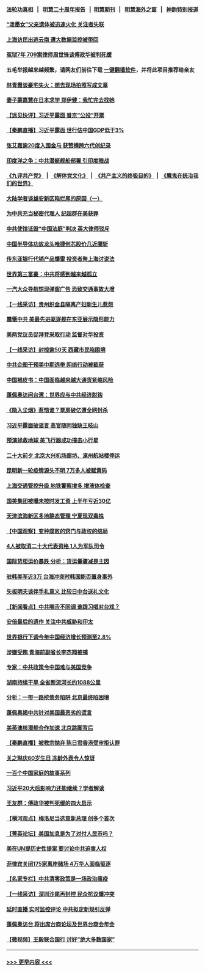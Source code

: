 #### [法轮功真相](https://github.com/gfw-breaker/truth/blob/master/README.md?t=0) &nbsp;&nbsp;|&nbsp;&nbsp; [明慧二十周年报告](https://github.com/gfw-breaker/mh-reports/blob/master/README.md?t=0) &nbsp;&nbsp;|&nbsp;&nbsp;[明慧期刊](https://github.com/gfw-breaker/mh-qikan) &nbsp;&nbsp;|&nbsp;&nbsp; [明慧海外之窗](https://github.com/gfw-breaker/mh-news/blob/master/README.md?t=0) &nbsp;&nbsp;|&nbsp;&nbsp; [神韵特别报道](https://github.com/gfw-breaker/mh-news/blob/master/shenyun.md?t=0)
#### [“泼墨女”父亲遗体被迅速火化 关注者失联](../pages/nsc413/n13834141.md?t=09281401) 
#### [上海访民出逃云南 遭大数据监控被带回](../pages/nsc413/n13834069.md?t=09281401) 
#### [冤狱7年 709案律师周世锋谈傅政华被判死缓](../pages/nsc413/n13834019.md?t=09281401) 
#### 五毛举报越来越频繁，请网友们前往下载 [一键翻墙软件](https://github.com/gfw-breaker/ssr-accounts)，并将此项目推荐给亲友
#### [林青霞谈豪宅失火：想去现场拍照写成文章](../pages/nsc413/n13834015.md?t=09281401) 
#### [妻子蒙嘉慧在日本求学 郑伊健：我忙完去找她](../pages/nsc413/n13834001.md?t=09281401) 
#### [【远见快评】习近平露面 普京“公投”开票](../pages/nsc413/n13834003.md?t=09281401) 
#### [【秦鹏直播】习近平露面 世行估中国GDP低于3%](../pages/nsc413/n13834000.md?t=09281401) 
#### [张艾嘉逾20度入围金马 获赞横跨六代创纪录](../pages/nsc413/n13833982.md?t=09281401) 
#### [印度洋之争：中共潜艇舰船部署 引印度暗战](../pages/nsc413/n13833870.md?t=09281401) 
#### [《九评共产党》](https://github.com/begood0513/9ping.md/blob/master/README.md) &nbsp;|&nbsp; [《解体党文化》](../../../../jtdwh.md/blob/master/README.md)  &nbsp;|&nbsp; [《共产主义的终极目的》](../../../../gczydzjmd.md/blob/master/README.md) &nbsp;|&nbsp; [《魔鬼在统治我们的世界》](../../../../mgztzwmdsj.md/blob/master/README.md) 
#### [大陆学者谈雄安新区陷烂尾的原因（一）](../pages/nsc413/n13833938.md?t=09281401) 
#### [为中共充当秘密代理人 纪超群在美获罪](../pages/nsc413/n13833931.md?t=09281401) 
#### [中共使馆诋毁“中国法庭”判决 英大律师驳斥](../pages/nsc413/n13833945.md?t=09281401) 
#### [中国半导体功放龙头唯捷创芯股价几近腰斩](../pages/nsc413/n13833971.md?t=09281401) 
#### [传东亚银行代销产品爆雷 投资者聚上海讨说法](../pages/nsc413/n13833961.md?t=09281401) 
#### [世界第三富豪：中共将感到越来越孤立](../pages/nsc413/n13833919.md?t=09281401) 
#### [一汽大众导航惊现弹窗广告 恐致交通事故大增](../pages/nsc413/n13833953.md?t=09281401) 
#### [【一线采访】贵州织金县隔离产妇新生儿惹怨](../pages/nsc413/n13833706.md?t=09281401) 
#### [震慑中共 美最先进驱逐舰在东亚展示隐形能力](../pages/nsc413/n13833918.md?t=09281401) 
#### [美两党议员促拜登采取行动 监督对华投资](../pages/nsc413/n13833908.md?t=09281401) 
#### [【一线采访】封控逾50天 西藏市民陷困境](../pages/nsc413/n13833674.md?t=09281401) 
#### [中共企图干预美中期选举 网络行动被截获](../pages/nsc413/n13833877.md?t=09281401) 
#### [中国褐皮书：中国面临越来越大通货紧缩风险](../pages/nsc413/n13833823.md?t=09281401) 
#### [蓬佩奥访问台湾：世界应与中共经济脱钩](../pages/nsc413/n13833655.md?t=09281401) 
#### [《隐入尘烟》惹恼谁？票房破亿遭全网封杀](../pages/nsc413/n13833654.md?t=09281401) 
#### [习近平露面破谣言 高官随同独缺王岐山](../pages/nsc413/n13833824.md?t=09281401) 
#### [预演拯救地球 美飞行器成功撞击小行星](../pages/nsc413/n13833749.md?t=09281401) 
#### [二十大前夕 北京大兴机场廊坊、涿州航站楼停运](../pages/nsc413/n13833679.md?t=09281401) 
#### [昆明新一轮疫情源头不明 7万多人被赋黄码](../pages/nsc413/n13833743.md?t=09281401) 
#### [上海交通管控升级 地铁警察增多 增液体检查](../pages/nsc413/n13833610.md?t=09281401) 
#### [国美集团被曝未按时发工资 上半年亏近30亿](../pages/nsc413/n13833594.md?t=09281401) 
#### [天津滨海新区多地静态管理 宁夏现双毒株](../pages/nsc413/n13833419.md?t=09281401) 
#### [【中国观察】变种腐败的窍门与政权的结局](../pages/nsc413/n13833405.md?t=09281401) 
#### [4人被取消二十大代表资格 1人为军队司令](../pages/nsc413/n13833550.md?t=09281401) 
#### [国际货柜运价暴跌 分析：货运量骤减是主因](../pages/nsc413/n13833494.md?t=09281401) 
#### [驻韩美军近3万 台海冲突时韩国能否置身事外](../pages/nsc413/n13833401.md?t=09281401) 
#### [矢板明夫谈伴手礼意义 比较日中台送礼文化](../pages/nsc413/n13833379.md?t=09281401) 
#### [【新闻看点】中共喉舌不同调 谁跟习唱对台戏？](../pages/nsc413/n13833235.md?t=09281401) 
#### [安倍最后的遗作 关注中共威胁和印太](../pages/nsc413/n13833342.md?t=09281401) 
#### [世界银行下调今年中国经济增长预测至2.8%](../pages/nsc413/n13833373.md?t=09281401) 
#### [涉嫌受贿 青海前副省长李杰翔被捕](../pages/nsc413/n13833407.md?t=09281401) 
#### [专家：中共政策令中国难与美国竞争](../pages/nsc413/n13833282.md?t=09281401) 
#### [湖南持续干旱 全省断流河长约1088公里](../pages/nsc413/n13833363.md?t=09281401) 
#### [分析：一带一路挖债务陷阱 北京最终陷困境](../pages/nsc413/n13833272.md?t=09281401) 
#### [蓬佩奥揭中共针对美国最恶劣的谎言](../pages/nsc413/n13833370.md?t=09281401) 
#### [美英澳核潜舰合作加速 北京跳脚背后](../pages/nsc413/n13833345.md?t=09281401) 
#### [【秦鹏直播】被教宗抛弃 陈日君香港受审拒认罪](../pages/nsc413/n13833266.md?t=09281401) 
#### [关之琳庆60岁生日 冻龄外表令人惊讶](../pages/nsc413/n13833245.md?t=09281401) 
#### [一百个中国家庭的故事系列](../pages/nsc413/n13833308.md?t=09281401) 
#### [习近平20大后影响力还能继续？学者解读](../pages/nsc413/n13833167.md?t=09281401) 
#### [王友群：傅政华被判死缓的四大启示](../pages/nsc413/n13833274.md?t=09281401) 
#### [【横河观点】梅洛尼当选意新总理 创多个首次](../pages/nsc413/n13833252.md?t=09281401) 
#### [【菁英论坛】美国加息是为了对付人民币吗？](../pages/nsc413/n13833237.md?t=09281401) 
#### [美在UN提历史性提案 要讨论中共迫害人权](../pages/nsc413/n13833221.md?t=09281401) 
#### [菲律宾关闭175家离岸赌场 4万华人面临驱逐](../pages/nsc413/n13833169.md?t=09281401) 
#### [【名家专栏】中共清零政策是一场政治瘟疫](../pages/nsc413/n13833018.md?t=09281401) 
#### [【一线采访】深圳沙尾再封控 民众抗议爆冲突](../pages/nsc413/n13833087.md?t=09281401) 
#### [延时直播 实时监控评论 中共拟定新规引反弹](../pages/nsc413/n13833224.md?t=09281401) 
#### [蓬佩奥访台 将出席台商论坛及世界台商会年会](../pages/nsc413/n13833142.md?t=09281401) 
#### [【微视频】王毅联合国行 讨好“绝大多数国家”](../pages/nsc413/n13833075.md?t=09281401) 

----
#### [ >>> 更早内容 <<< ](../indexes/nsc413-earlier.md)
